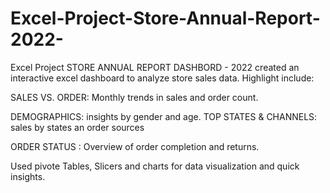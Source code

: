 # Excel-Project-Store-Annual-Report-2022-
Excel Project
STORE ANNUAL REPORT DASHBORD - 2022
created an interactive excel dashboard to analyze store sales data. Highlight include:

SALES VS. ORDER: Monthly trends in sales and order count.

DEMOGRAPHICS: insights by gender and age.
TOP STATES & CHANNELS: sales by states an order sources

ORDER STATUS : Overview of order completion and returns.

Used pivote Tables, Slicers and charts for data visualization and quick insights.
